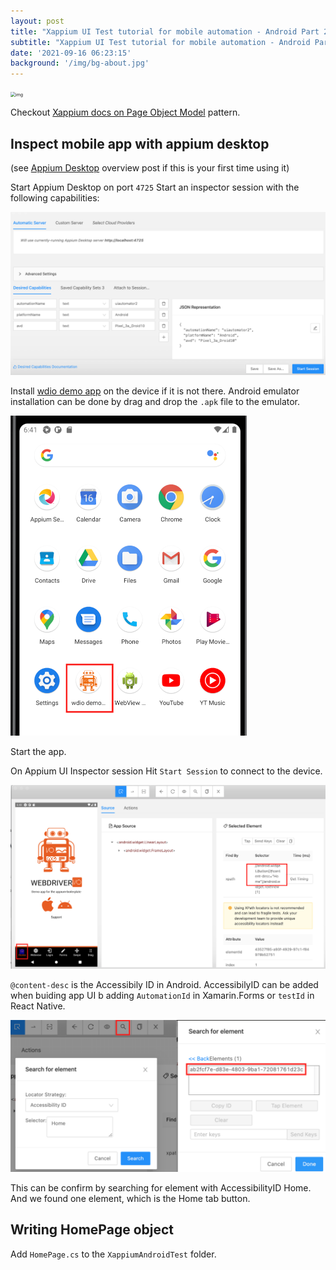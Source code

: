 ```yaml
---
layout: post
title: "Xappium UI Test tutorial for mobile automation - Android Part 2 - Page object model"
subtitle: "Xappium UI Test tutorial for mobile automation - Android Part 2 - Page object model"
date: '2021-09-16 06:23:15'
background: '/img/bg-about.jpg'
---
```


<img src="https://xappium.com/images/xappium-bot.png" alt="img" style="zoom:50%;" />

<br/>

Checkout [Xappium docs on Page Object Model](https://xappium.com/docs/page-object-model.html) pattern.


## Inspect mobile app with appium desktop
(see [Appium Desktop](https://mauiautomation.com/appium-desktop-locate-element/) overview post if this is your first time using it)

Start Appium Desktop on port `4725`
Start an inspector session with the following capabilities:

![Appium Desktop UI inspector session](./AppiumDesktopUIInspectorSession.png)



Install [wdio demo app](https://github.com/webdriverio/native-demo-app/releases) on the device if it is not there. Android emulator installation can be done by drag and drop the `.apk` file to the emulator.

<img src="./wdioApp.png" alt="wdioApp" style="zoom:50%;" />

Start the app.

On Appium UI Inspector session Hit `Start Session` to connect to the device.

![image-20210916064500011](./InspectorSessionConnectToApp.png)



`@content-desc` is the Accessibily ID in Android. AccessibilyID can be added when buiding app UI b adding `AutomationId` in Xamarin.Forms or `testId` in React Native.

  ![Search for element home](./SearchForElementHome.png)

This can be confirm by searching for element with AccessibilityID Home. And we found one element, which is the Home tab button.



## Writing HomePage object

Add `HomePage.cs` to the `XappiumAndroidTest` folder.

